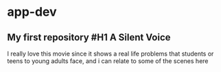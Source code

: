 # app-dev
My first repository
#H1 A Silent Voice
---
I really love this movie since it shows a real life problems that students or teens to young adults face, and i can relate to some of the scenes here
